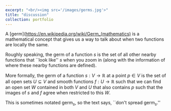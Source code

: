 ```yaml
---
excerpt: "<br/><img src='/images/germs.jpg'>"
title: "discussion"
collection: portfolio
---
```

A [germ](https://en.wikipedia.org/wiki/Germ_(mathematics) is a mathematical
concept that gives us a way to talk about when two functions are locally the
same. 

Roughly speaking, the germ of a function $s$ is the set of all other nearby functions
that ``look like'' $s$ when you zoom in (along with the information of where
these nearby functions are defined).

More formally, the germ of a function $s: V \to \mathbb{R}$ at a point $p \in V$ is
the set of all open sets $U \subseteq V$ and smooth functions $f: U \to
\mathbb{R}$ such that we can find an open set $W$ contained in both $V$ and $U$
that also contains $p$ such that the images of $s$ and $f$ agree when restricted
to this $W$. 

This is sometimes notated $\text{germ}_s$, so the text says, ``don't spread $\text{germ}_s$.''
